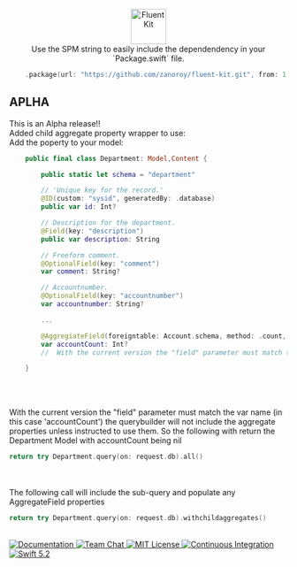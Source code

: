 <p align="center">
    <img 
        src="https://user-images.githubusercontent.com/1342803/58727365-19b1a280-83b2-11e9-8240-601f3e5fa68f.png" 
        height="64" 
        alt="FluentKit"
    >
    <br>
    Use the SPM string to easily include the dependendency in your `Package.swift` file.

```swift
    .package(url: "https://github.com/zanoroy/fluent-kit.git", from: 1.7.3.1)
```
    
<h2>APLHA</h2>
This is an Alpha release!!
<br>
Added child aggregate property wrapper to use:
<br>
Add the poperty to your model:

```swift
    public final class Department: Model,Content {

        public static let schema = "department"

        // 'Unique key for the record.'
        @ID(custom: "sysid", generatedBy: .database)
        public var id: Int?

        // Description for the department.
        @Field(key: "description")
        public var description: String

        // Freeform comment.
        @OptionalField(key: "comment")
        var comment: String?

        // Accountnumber.
        @OptionalField(key: "accountnumber")
        var accountnumber: String?

        ...

        @AggregiateField(foreigntable: Account.schema, method: .count, field: "accountCount", local: "accountnumber", childfield: "accountnumber")
        var accountCount: Int?
        //  With the current version the "field" parameter must match the var name (in this case 'accountCount')

    }
    
```

<br>
<br>
With the current version the "field" parameter must match the var name (in this case 'accountCount') the querybuilder will not include the aggregate properties unless instructed to use them.
So the following with return the Department Model with accountCount being nil 

```swift    
return try Department.query(on: request.db).all()
```

<br>
<br>
The following call will include the sub-query and populate any AggregateField properties

```swift    
return try Department.query(on: request.db).withchildaggregates()
```
<br>
<a href="https://docs.vapor.codes/4.0/">
    <img src="http://img.shields.io/badge/read_the-docs-2196f3.svg" alt="Documentation">
</a>
<a href="https://discord.gg/vapor">
    <img src="https://img.shields.io/discord/431917998102675485.svg" alt="Team Chat">
</a>
<a href="LICENSE">
    <img src="http://img.shields.io/badge/license-MIT-brightgreen.svg" alt="MIT License">
</a>
<a href="https://github.com/vapor/fluent-kit/actions">
    <img src="https://github.com/vapor/fluent-kit/workflows/test/badge.svg" alt="Continuous Integration">
</a>
<a href="https://swift.org">
    <img src="http://img.shields.io/badge/swift-5.2-brightgreen.svg" alt="Swift 5.2">
</a>
</p>
